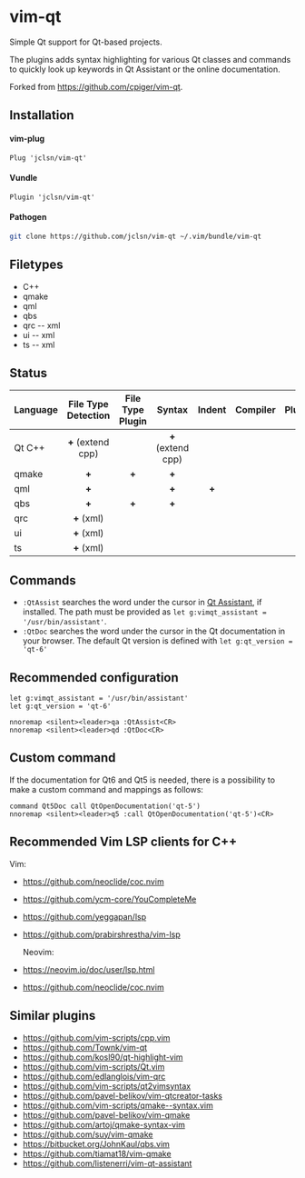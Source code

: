 # vim-qt

Simple Qt support for Qt-based projects.

The plugins adds syntax highlighting for various Qt classes and commands to quickly look up keywords in Qt Assistant or the online documentation.

Forked from https://github.com/cpiger/vim-qt. 

## Installation

#### vim-plug

```vim
Plug 'jclsn/vim-qt'
```

#### Vundle

```vim
Plugin 'jclsn/vim-qt'
```

#### Pathogen

```sh
git clone https://github.com/jclsn/vim-qt ~/.vim/bundle/vim-qt
```

## Filetypes

* C++
* qmake
* qml
* qbs
* qrc -- xml
* ui -- xml
* ts -- xml

## Status

| Language | File Type Detection | File Type Plugin |       Syntax       |     Indent    | Compiler | Plugin |
| :------- | :-----------------: | :--------------: | :----------------: | :-----------: | :------: | :----: |
|  Qt C++  |  **+** (extend cpp) |                  | **+** (extend cpp) |               |          |        |
|  qmake   |        **+**        |      **+**       |        **+**       |               |          |        |
|   qml    |        **+**        |                  |        **+**       |     **+**     |          |        |
|   qbs    |        **+**        |      **+**       |        **+**       |               |          |        |
|   qrc    |     **+** (xml)     |                  |                    |               |          |        |
|    ui    |     **+** (xml)     |                  |                    |               |          |        |
|    ts    |     **+** (xml)     |                  |                    |               |          |        |

## Commands

* ``:QtAssist`` searches the word under the cursor in [Qt Assistant](https://doc.qt.io/qt-6/assistant-quick-guide.html), if installed. 
    The path must be provided as ``let g:vimqt_assistant = '/usr/bin/assistant'``.
* ``:QtDoc`` searches the word under the cursor in the Qt documentation in your browser. The default Qt version is defined with ``let g:qt_version = 'qt-6'``

## Recommended configuration

```vim
let g:vimqt_assistant = '/usr/bin/assistant'
let g:qt_version = 'qt-6'

nnoremap <silent><leader>qa :QtAssist<CR>
nnoremap <silent><leader>qd :QtDoc<CR>
```

## Custom command

If the documentation for Qt6 and Qt5 is needed, there is a possibility to make
a custom command and mappings as follows:

```vim
command Qt5Doc call QtOpenDocumentation('qt-5')
nnoremap <silent><leader>q5 :call QtOpenDocumentation('qt-5')<CR>

```

## Recommended Vim LSP clients for C++
Vim:
* https://github.com/neoclide/coc.nvim
* https://github.com/ycm-core/YouCompleteMe
* https://github.com/yeggapan/lsp
* https://github.com/prabirshrestha/vim-lsp

    Neovim:
* https://neovim.io/doc/user/lsp.html
* https://github.com/neoclide/coc.nvim

## Similar plugins

* https://github.com/vim-scripts/cpp.vim
* https://github.com/Townk/vim-qt
* https://github.com/kosl90/qt-highlight-vim
* https://github.com/vim-scripts/Qt.vim
* https://github.com/edlanglois/vim-qrc
* https://github.com/vim-scripts/qt2vimsyntax
* https://github.com/pavel-belikov/vim-qtcreator-tasks
* https://github.com/vim-scripts/qmake--syntax.vim
* https://github.com/pavel-belikov/vim-qmake
* https://github.com/artoj/qmake-syntax-vim
* https://github.com/suy/vim-qmake
* https://bitbucket.org/JohnKaul/qbs.vim
* https://github.com/tiamat18/vim-qmake
* https://github.com/listenerri/vim-qt-assistant


